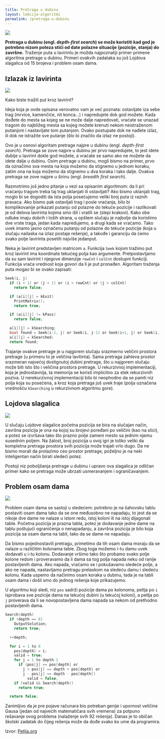 ```yaml
---
title: Pretraga u dubinu
layout: lekcija-algoritmi
permalink: /pretraga-u-dubinu
---
```


![](https://camo.githubusercontent.com/0200351e288c90c4a2ccc54534ba8b7c3e2b23f2/687474703a2f2f7265732e636c6f7564696e6172792e636f6d2f647172326d656a68632f696d6167652f75706c6f61642f76313530313336303733342f6466735f7630706935702e676966)

**Pretraga u dubinu (engl. *depth-first search*) se može koristiti kad god je potrebno nizom poteza stići od date polazne situacije (pozicije, stanja) do završne.** Traženje puta u lavirintu je možda najpoznatiji primer primene algoritma pretrage u dubinu. Primeri ovakvih zadataka su još Lojdova slagalica od 15 brojeva i problem osam dama.

## Izlazak iz lavirinta

![](https://upload.wikimedia.org/wikipedia/commons/1/11/Tremaux_Maze_Solving_Algorithm.gif)

Kako biste tražili put kroz lavirint?

Ideja koja je ovde opisana verovatno vam je već poznata: ostavljate iza sebe trag (mrvice, kamenčiće, nit konca...) i napredujete dok god možete. Kada dođete do mesta sa kojeg se ne može dalje napredovati, vraćate se unazad tragom do najbližeg mesta sa kojeg možete krenuti nekom neistraženom putanjom i nastavljate tom putanjom. Ovako postupate dok ne nađete izlaz, ili dok ne istražite sve putanje (što bi značilo da izlaz ne postoji).

Ovo je u osnovi algoritam pretrage najpre u dubinu (engl. *depth-first search*). Pretraga se zove najpre u dubinu jer prvo napredujete, to jest idete dublje u lavirint dokle god možete, a vraćate se samo ako ne možete da idete dalje u dubinu. Osim pretrage u dubinu, mogli bismo na primer, prvo da označimo sva mesta na koja možemo da stignemo u jednom koraku, zatim ona na koja možemo da stignemo u dva koraka i tako dalje. Ovakva pretraga se zove najpre u širinu (engl. *breadth first search*).

Razmotrimo još jedno pitanje u vezi sa opisanim algoritmom: da li pri vraćanju tragom treba taj trag uklanjati ili ostavljati? Ako bismo uklanjali trag, moglo bi se dogoditi da ista polja posećujemo veliki broj puta iz raznih pravaca. Ako bismo pak ostavljali trag i posle vraćanja, bilo bi komplikovanije prikazati putanju od polazne do tekuće pozicije i razlikovati je od delova lavirinta kojima smo išli i vratili se (slepi krakovi). Kako obe odluke imaju dobrih i loših strana, u opštem slučaju je najbolje da koristimo dve vrste traga, jedan kada napredujemo, a drugi kada se vraćamo. Tako uvek imamo jasno označenu putanju od polazne do tekuće pozicije (koja u slučaju nailaska na izlaz postaje rešenje), a takođe i garanciju da ćemo svako polje lavirinta posetiti najviše jedanput.

Neka je lavirint predstavljen matricom `a`. Funkcija `Seek` kojom tražimo put kroz lavirint ima koordinate tekućeg polja kao argumente. Pretpostavljamo da su sam lavirint i njegove dimenzije `rowCnt` i `colCnt` dostupni funkciji. Funkcija vraća vrednost koja govori da li je put pronađen. Algoritam traženja puta mogao bi se ovako zapisati:

```c
Seek(i, j)
  if (i < 1) or (j < 1) or (i > rowCnt) or (j > colCnt)
    return false;

  if (a[i][j] = kExit)
    PrintMatrix();
    return true;

  if (a[i][j] != kPass)
    return false;

  a[i][j] = kSearching;
  bool found = Seek(i-1, j) or Seek(i, j-1) or Seek(i+1, j) or Seek(i, j+1);
  a[i][j] = kSearched;
  return found;
```

Trajanje ovakve pretrage je u najgorem slučaju srazmerno veličini prostora pretrage (u primeru to je veličina lavitinta). Sama pretraga zahteva prostor srazmeran najvećoj dostignutoj dubini pretrage, što u najgorem slučaju može biti isto što i veličina prostora pretrage. U rekurzivnoj implementaciji, koja je jednostavnija, ta memorija se koristi implicitno za stek rekurzivnih poziva. U nerekurzivnoj implementaciji bilo bi neophodno da se pamti niz polja koja su posećena, a kroz koja pretraga još uvek traje (polja označena vrednošću `kSearching` u rekurzivnom algoritmu gore).

## Lojdova slagalica

![](https://upload.wikimedia.org/wikipedia/commons/thumb/9/91/15-puzzle.svg/240px-15-puzzle.svg.png)

U slučaju Lojdove slagalice početna pozicija se bira na slučajan način, završna pozicija je ona na kojoj su brojevi poređani po veličini (kao na slici), a potez se izvršava tako što prazno polje zameni mesto sa jednim njemu susednim poljem. Na žalost, broj pozicija u ovoj igri je toliko veliki da kompletna pretraga prostora svih pozicija može trajati vrlo dugo. Da ne bismo morali da prolazimo ceo prostor pretrage, poželjno je na neki inteligentan način birati sledeći potez.

Postoji niz poboljšanja pretrage u dubinu i upravo ova slagalica je odličan primer kako se pretraga može ubrzati usmeravanjem i ograničavanjem.

## Problem osam dama

![](https://upload.wikimedia.org/wikipedia/commons/thumb/b/b0/8queensminconflict.gif/400px-8queensminconflict.gif)

Problem osam dama se sastoji u sledećem: potrebno je na šahovsku tablu postaviti osam dama tako da se one međusobno ne napadaju, to jest da se nikoje dve dame ne nalaze u istom redu, istoj koloni ili na istoj dijagonali table. Početna pozicija je prazna tabla, potez je dodavanje jedne dame na tablu poštujući ograničenja o nenapadanju, a završna pozicija je bilo koja pozicija sa osam dama na tabli, tako da se dame ne napadaju.

Da bismo pojednostavili pretragu, primetimo da tih osam dama moraju da se nalaze u različitim kolonama table. Zbog toga možemo i-tu damu uvek dodavati u i-tu kolonu. Dodavanje vršimo tako što probamo svako polje kolone redom i proveravamo da li dama sa tog polja napada neku od ranije postavljenih dama. Ako napada, vraćamo se i pokušavamo sledeće polje, a ako ne napada, nastavljamo pretragu prelaskom na sledeću damu i sledeću kolonu. Kada uspemo da načinimo osam koraka u dubinu, tada je na tabli osam dama i došli smo do jednog rešenja koje prikazujemo.

U algoritmu koji sledi, niz `pos` sadrži pozicije dama po kolonoma, petlja po `i` isprobava sve pozicije dama na tekućoj dubini (u tekućoj koloni), a petlja po `j` proverava da li se novopostavljena dama napada sa nekom od prethodno postavljenih dama.

```c
Search(depth)
  if (depth == 8)
    OutputSolution;
    return true;

  ++depth;

  for i = 1 to 8
    pos[depth] = i;
    valid = true;
    for j = 1 to depth-1
      if (pos[j] == pos[depth] or
        j + pos[j] == depth + pos[depth] or
        j - pos[j] == depth - pos[depth])
          valid = false;
    if (valid && Search(depth))
      return true;

  return false;
```

Zanimljivo da je pre pojave računara bio potreban genije i upornost veličine Gausa (jedan od najvećih matematičara svih vremena) za potpuno rešavanje ovog problema (nalaženje svih 92 rešenja). Danas je to običan školski zadatak do čijeg rešenja može da dođe svako ko ume da programira.

Izvor: [Petlja.org](https://petlja.org/BubbleBee/r/Lectures/algoritmi-pretrage-najpre-u-dubinu-i-najpre-u-sirinu)
